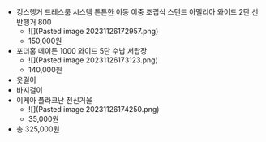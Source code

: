 - 킹스행거 드레스룸 시스템 튼튼한 이동 이중 조립식 스탠드 아멜리아 와이드 2단 선반행거 800
	- ![](Pasted image 20231126172957.png)
	- 150,000원
- 포더홈 메이든 1000 와이드 5단 수납 서랍장
	- ![](Pasted image 20231126173123.png)
	- 140,000원
- 옷걸이
- 바지걸이
- 이케아 플라크난 전신거울
	- ![](Pasted image 20231126174250.png)
	- 35,000원
- 총 325,000원
